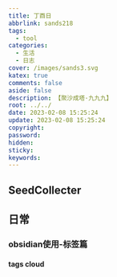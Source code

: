 ```yaml
---
title: 丁酉日
abbrlink: sands218
tags:
  - tool
categories:
  - 生活
  - 日志
cover: /images/sands3.svg
katex: true
comments: false
aside: false
description: 【聚沙成塔·九九九】
root: ../../
date: 2023-02-08 15:25:24
update: 2023-02-08 15:25:24
copyright:
password:
hidden:
sticky:
keywords:
---
```


## SeedCollecter


## 日常
### obsidian使用-标签篇
#### tags cloud
```tagcloud
```
```linkcloud 
```
```wordcloud 
```

